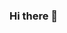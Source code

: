 ### Hi there 👋

<!--
**Serigne78/Serigne78** is a ✨ _special_ ✨ repository because its `README.md` (this file) appears on your GitHub profile.

Here are some ideas to get you started:

- 🔭 Je  suis passioné de machine learnings, de programmation de jeux videos et je compte devenir Data Scientist
- 🌱 Je suis actuellement en Licence informatique
- 📫 How to reach me: Abo78neauphle@gmail.com
- 😄 Curieux, travailleur, passioné, 
- ⚡ Fun fact: J'ai fait les detections pour rentrer à l'inf clairefontaine ###
-->
